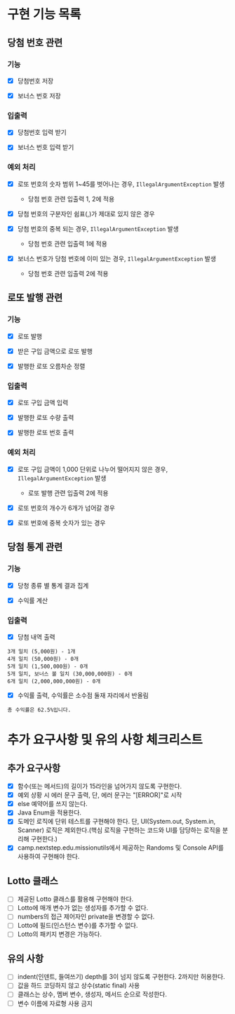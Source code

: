 # 구현 기능 목록

## 당첨 번호 관련

### 기능
- [x] 당첨번호 저장

- [x] 보너스 번호 저장

### 입출력
- [x] 당첨번호 입력 받기

- [x] 보너스 번호 입력 받기

### 예외 처리
- [x] 로또 번호의 숫자 범위 1~45를 벗어나는 경우, `IllegalArgumentException` 발생
  - 당첨 번호 관련 입출력 1, 2에 적용

- [x] 당첨 번호의 구분자인  쉼표(,)가 제대로 있지 않은 경우

- [x] 당첨 번호의 중복 되는 경우, `IllegalArgumentException` 발생
  - 당첨 번호 관련 입출력 1에 적용

- [x] 보너스 번호가 당첨 번호에 이미 있는 경우, `IllegalArgumentException` 발생
  - 당첨 번호 관련 입출력 2에 적용

## 로또 발행 관련

### 기능
- [x] 로또 발행

- [x] 받은 구입 금액으로 로또 발행

- [x] 발행한 로또 오름차순 정렬

### 입출력
- [x] 로또 구입 금액 입력

- [x] 발행한 로또 수량 출력

- [x] 발행한 로또 번호 출력

### 예외 처리
- [x] 로또 구입 금액이 1,000 단위로 나누어 떨어지지 않은 경우, `IllegalArgumentException` 발생
  - 로또 발행 관련 입출력 2에 적용

- [x] 로또 번호의 개수가 6개가 넘어갈 경우

- [x] 로또 번호에 중복 숫자가 있는 경우

## 당첨 통계 관련

### 기능
- [x] 당청 종류 별 통계 결과 집계

- [x] 수익률 계산

### 입출력
- [x] 당첨 내역 출력

```
3개 일치 (5,000원) - 1개
4개 일치 (50,000원) - 0개
5개 일치 (1,500,000원) - 0개
5개 일치, 보너스 볼 일치 (30,000,000원) - 0개
6개 일치 (2,000,000,000원) - 0개
```
- [x] 수익률 출력, 수익률은 소수점 둘재 자리에서 반올림

```
총 수익률은 62.5%입니다.
```


# 추가 요구사항 및 유의 사항 체크리스트

## 추가 요구사항
- [x] 함수(또는 메서드)의 길이가 15라인을 넘어가지 않도록 구현한다.
- [x] 예외 상황 시 에러 문구 출력, 단, 에러 문구는 "[ERROR]"로 시작
- [x] else 예약어를 쓰지 않는다.
- [x] Java Enum을 적용한다.
- [x] 도메인 로직에 단위 테스트를 구현해야 한다. 단, UI(System.out, System.in, Scanner) 로직은 제외한다.(핵심 로직을 구현하는 코드와 UI를 담당하는 로직을 분리해 구현한다.)
- [x] camp.nextstep.edu.missionutils에서 제공하는 Randoms 및 Console API를 사용하여 구현해야 한다.

## Lotto 클래스
- [ ] 제공된 Lotto 클래스를 활용해 구현해야 한다.
- [ ] Lotto에 매개 변수가 없는 생성자를 추가할 수 없다.
- [ ] numbers의 접근 제어자인 private을 변경할 수 없다.
- [ ] Lotto에 필드(인스턴스 변수)를 추가할 수 없다.
- [ ] Lotto의 패키지 변경은 가능하다.

## 유의 사항
- [ ] indent(인덴트, 들여쓰기) depth를 3이 넘지 않도록 구현한다. 2까지만 허용한다.
- [ ] 값을 하드 코딩하지 않고 상수(static final) 사용
- [ ] 클래스는 상수, 멤버 변수, 생성자, 메서드 순으로 작성한다.
- [ ] 변수 이름에 자료형 사용 금지